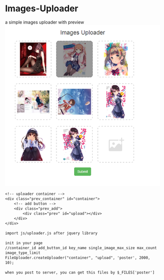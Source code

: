 # Images-Uploader
a simple images uploader with preview
![image](https://github.com/sallency/images-uploader/blob/master/images/show.png)

    <!-- uploader container -->
    <div class="prev_container" id="container">
        <!-- add button -->
        <div class="prev_add">
            <div class="prev" id="upload"></div>
        </div>
    </div>

    import js/uploader.js after jquery library
    
    init in your page
    //container_id add_button_id key_name single_image_max_size max_count image_type_limit
    FileUploader.createUploader("container", "upload", 'poster', 2000, 10);

    when you post to server, you can get this files by $_FILES['poster']
